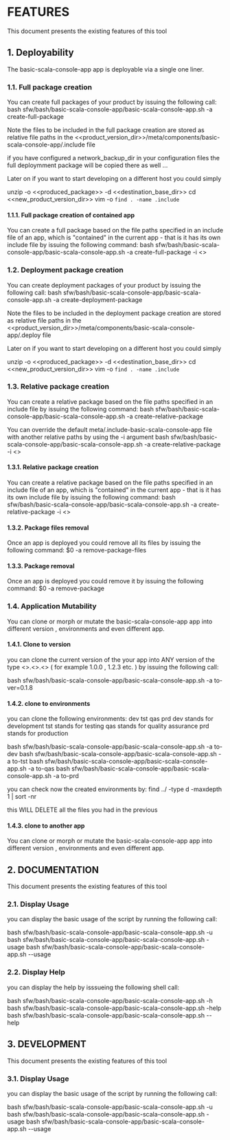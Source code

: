 #  FEATURES
This document presents the existing features of this tool

## 1. Deployability
The basic-scala-console-app app is deployable via a single one liner.

### 1.1. Full package creation
You can create full packages of your product by issuing the following call:
bash sfw/bash/basic-scala-console-app/basic-scala-console-app.sh -a create-full-package

Note the files to be included in the full package creation are stored as relative
file paths in the <<product_version_dir>>/meta/components/basic-scala-console-app/.include file


if you have configured a network_backup_dir in your configuration files
the full deploymment package will be copied there as well ...


Later on if you want to start developing on a different host you could simply

unzip -o <<produced_package>> -d <<destination_base_dir>>
cd <<new_product_version_dir>>
vim -o `find . -name .include`

#### 1.1.1. Full package creation of contained app
You can create a full package based on the file paths specified in an include file of an app, which is "contained" in the current app - that is it has its own include file by issuing the following command:
bash sfw/bash/basic-scala-console-app/basic-scala-console-app.sh -a create-full-package -i <<contained-app-include-file>>

### 1.2. Deployment package creation
You can create deployment packages of your product by issuing the following call:
bash sfw/bash/basic-scala-console-app/basic-scala-console-app.sh -a create-deployment-package

Note the files to be included in the deployment package creation are stored as relative
file paths in the <<product_version_dir>>/meta/components/basic-scala-console-app/.deploy file

Later on if you want to start developing on a different host you could simply

unzip -o <<produced_package>> -d <<destination_base_dir>>
cd <<new_product_version_dir>>
vim -o `find . -name .include`

### 1.3. Relative package creation
You can create a relative package based on the file paths specified in an include file by issuing the following command:
bash sfw/bash/basic-scala-console-app/basic-scala-console-app.sh -a create-relative-package

You can override the default meta/.include-basic-scala-console-app file with another relative paths by using the -i argument
bash sfw/bash/basic-scala-console-app/basic-scala-console-app.sh -a create-relative-package -i <<path-to-another-include-file>>

#### 1.3.1. Relative package creation
You can create a relative package based on the file paths specified in an include file of an app, which is "contained" in the current app - that is it has its own include file by issuing the following command:
bash sfw/bash/basic-scala-console-app/basic-scala-console-app.sh -a create-relative-package -i <<contained-app-include-file>>

#### 1.3.2. Package files removal 
Once an app is deployed you could remove all its files by issuing the following command:
$0 -a remove-package-files

#### 1.3.3. Package  removal 
Once an app is deployed you could remove it by issuing the following command:
$0 -a remove-package

### 1.4. Application Mutability
You can clone or morph or mutate the basic-scala-console-app app into different version , environments and even different app.

#### 1.4.1. Clone to version
you can clone the current version of the your app into ANY version of the type <<major>>.<<minor>>.<<revision>> ( for example  1.0.0 , 1.2.3 etc. ) by issuing the following call:


bash sfw/bash/basic-scala-console-app/basic-scala-console-app.sh -a to-ver=0.1.8

#### 1.4.2. clone to environments
you can clone the following environments: dev tst qas prd
dev stands for development
tst stands for testing
qas stands for quality assurance
prd stands for production



bash sfw/bash/basic-scala-console-app/basic-scala-console-app.sh -a to-dev
bash sfw/bash/basic-scala-console-app/basic-scala-console-app.sh -a to-tst
bash sfw/bash/basic-scala-console-app/basic-scala-console-app.sh -a to-qas
bash sfw/bash/basic-scala-console-app/basic-scala-console-app.sh -a to-prd


you can check now the created environments by:
find ../ -type d -maxdepth 1 | sort -nr

this WILL DELETE all the files you had in the previous

#### 1.4.3. clone to another app
You can clone or morph or mutate the basic-scala-console-app app into different version , environments and even different app.

## 2. DOCUMENTATION
This document presents the existing features of this tool

### 2.1. Display Usage
you can display the basic usage of the script by running the following call:

bash sfw/bash/basic-scala-console-app/basic-scala-console-app.sh -u
bash sfw/bash/basic-scala-console-app/basic-scala-console-app.sh -usage
bash sfw/bash/basic-scala-console-app/basic-scala-console-app.sh --usage

### 2.2. Display Help
you can display the help by isssueing the following shell call:

bash sfw/bash/basic-scala-console-app/basic-scala-console-app.sh -h
bash sfw/bash/basic-scala-console-app/basic-scala-console-app.sh -help
bash sfw/bash/basic-scala-console-app/basic-scala-console-app.sh --help

## 3. DEVELOPMENT
This document presents the existing features of this tool

### 3.1. Display Usage
you can display the basic usage of the script by running the following call:

bash sfw/bash/basic-scala-console-app/basic-scala-console-app.sh -u
bash sfw/bash/basic-scala-console-app/basic-scala-console-app.sh -usage
bash sfw/bash/basic-scala-console-app/basic-scala-console-app.sh --usage


